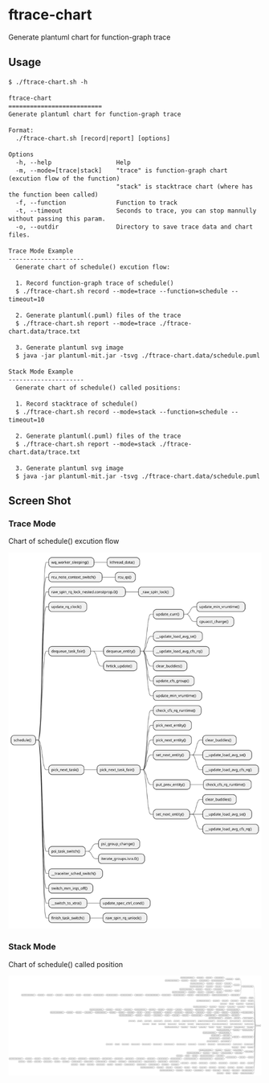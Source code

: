 ftrace-chart
==========================
Generate plantuml chart for function-graph trace

## Usage

```
$ ./ftrace-chart.sh -h

ftrace-chart
==========================
Generate plantuml chart for function-graph trace

Format:
  ./ftrace-chart.sh [record|report] [options]

Options
  -h, --help                  Help
  -m, --mode=[trace|stack]    "trace" is function-graph chart (excution flow of the function)
                              "stack" is stacktrace chart (where has the function been called)
  -f, --function              Function to track
  -t, --timeout               Seconds to trace, you can stop mannully without passing this param.
  -o, --outdir                Directory to save trace data and chart files.

Trace Mode Example
---------------------
  Generate chart of schedule() excution flow:

  1. Record function-graph trace of schedule()
  $ ./ftrace-chart.sh record --mode=trace --function=schedule --timeout=10

  2. Generate plantuml(.puml) files of the trace
  $ ./ftrace-chart.sh report --mode=trace ./ftrace-chart.data/trace.txt

  3. Generate plantuml svg image
  $ java -jar plantuml-mit.jar -tsvg ./ftrace-chart.data/schedule.puml

Stack Mode Example
---------------------
  Generate chart of schedule() called positions:

  1. Record stacktrace of schedule()
  $ ./ftrace-chart.sh record --mode=stack --function=schedule --timeout=10

  2. Generate plantuml(.puml) files of the trace
  $ ./ftrace-chart.sh report --mode=stack ./ftrace-chart.data/trace.txt

  3. Generate plantuml svg image
  $ java -jar plantuml-mit.jar -tsvg ./ftrace-chart.data/schedule.puml

```

## Screen Shot

### Trace Mode
Chart of schedule() excution flow

![schedule_trace.svg](schedule_trace.svg)

### Stack Mode
Chart of schedule() called position

![schedule_stack.svg](schedule_stack.svg)
